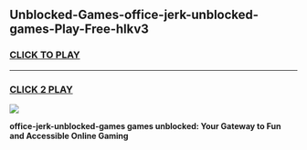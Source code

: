 
## Unblocked-Games-office-jerk-unblocked-games-Play-Free-hlkv3
<h3>
<a href="https://premium76.site?title=office-jerk-unblocked-games&ref=23A">CLICK TO PLAY</a></h3>
<hr>

<h3>
<a href="https://premium76.site?title=office-jerk-unblocked-games&ref=23A">CLICK 2 PLAY</a>
  
</h3>

<a href="https://premium76.site?title=office-jerk-unblocked-games&ref=23A"><img src="https://clearcache.store/games.png"></a>


**office-jerk-unblocked-games games unblocked: Your Gateway to Fun and Accessible Online Gaming**

